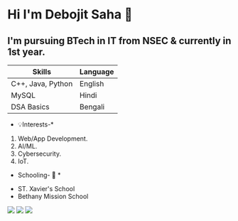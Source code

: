 # Hi I'm Debojit Saha 👋

## I'm pursuing BTech in IT from NSEC & currently in 1st year.

| Skills | Language |
|---|---|
| C++, Java, Python | English |
| MySQL | Hindi |
| DSA Basics | Bengali |

* 💡Interests-*

1. Web/App Development.
2. AI/ML.
3. Cybersecurity.
4. IoT.

* Schooling- 🏫 *
- ST. Xavier's School
- Bethany Mission School

[<img src="https://img.icons8.com/color/48/000000/gmail-new.png"/>](https://mail.google.com/mail/u/1/#)
[<img src="https://img.icons8.com/color/50/000000/linkedin.png"/>](https://www.linkedin.com/in/debojit-saha/)
[<img src="https://img.icons8.com/fluency-systems-regular/48/000000/github.png"/>](https://github.com/debojitsaha)
